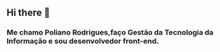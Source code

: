 ## Hi there 👋

<h3> Me chamo Poliano Rodrigues,faço Gestão da Tecnologia da Informação e sou desenvolvedor front-end. </h3>

